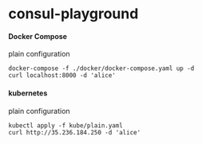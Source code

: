 consul-playground
==========

#### Docker Compose

plain configuration
```
docker-compose -f ./docker/docker-compose.yaml up -d
curl localhost:8000 -d 'alice'
```

#### kubernetes
plain configuration
```
kubectl apply -f kube/plain.yaml
curl http://35.236.184.250 -d 'alice'
```

